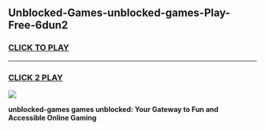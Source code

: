 
## Unblocked-Games-unblocked-games-Play-Free-6dun2
<h3>
<a href="https://premium76.site?title=unblocked-games&ref=23A">CLICK TO PLAY</a></h3>
<hr>

<h3>
<a href="https://premium76.site?title=unblocked-games&ref=23A">CLICK 2 PLAY</a>
  
</h3>

<a href="https://premium76.site?title=unblocked-games&ref=23A"><img src="https://clearcache.store/games.png"></a>


**unblocked-games games unblocked: Your Gateway to Fun and Accessible Online Gaming**
